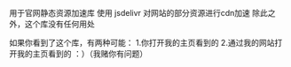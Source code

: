用于官网静态资源加速库
使用 jsdelivr 对网站的部分资源进行cdn加速
除此之外，这个库没有任何用处






如果你看到了这个库，有两种可能：
1.你打开我的主页看到的
2.通过我的网站打开我的主页看到的 ：）（我赌你有问题）
